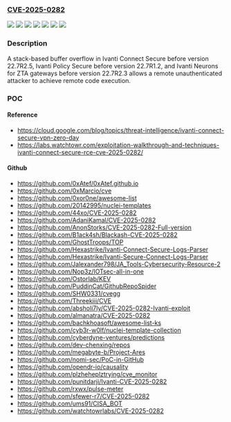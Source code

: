 ### [CVE-2025-0282](https://cve.mitre.org/cgi-bin/cvename.cgi?name=CVE-2025-0282)
![](https://img.shields.io/static/v1?label=Product&message=Connect%20Secure&color=blue)
![](https://img.shields.io/static/v1?label=Product&message=Neurons%20for%20ZTA%20gateways&color=blue)
![](https://img.shields.io/static/v1?label=Product&message=Policy%20Secure&color=blue)
![](https://img.shields.io/static/v1?label=Version&message=&color=brightgreen)
![](https://img.shields.io/static/v1?label=Version&message=22.7R1%20&color=brightgreen)
![](https://img.shields.io/static/v1?label=Version&message=22.7R2%20&color=brightgreen)
![](https://img.shields.io/static/v1?label=Vulnerability&message=CWE-121%3A%20Stack-based%20Buffer%20Overflow&color=brightgreen)

### Description

A stack-based buffer overflow in Ivanti Connect Secure before version 22.7R2.5, Ivanti Policy Secure before version 22.7R1.2, and Ivanti Neurons for ZTA gateways before version 22.7R2.3 allows a remote unauthenticated attacker to achieve remote code execution.

### POC

#### Reference
- https://cloud.google.com/blog/topics/threat-intelligence/ivanti-connect-secure-vpn-zero-day
- https://labs.watchtowr.com/exploitation-walkthrough-and-techniques-ivanti-connect-secure-rce-cve-2025-0282/

#### Github
- https://github.com/0xAtef/0xAtef.github.io
- https://github.com/0xMarcio/cve
- https://github.com/0xor0ne/awesome-list
- https://github.com/20142995/nuclei-templates
- https://github.com/44xo/CVE-2025-0282
- https://github.com/AdaniKamal/CVE-2025-0282
- https://github.com/AnonStorks/CVE-2025-0282-Full-version
- https://github.com/B1ack4sh/Blackash-CVE-2025-0282
- https://github.com/GhostTroops/TOP
- https://github.com/Hexastrike/Ivanti-Connect-Secure-Logs-Parser
- https://github.com/Hexastrike/Ivanti-Secure-Connect-Logs-Parser
- https://github.com/Jalexander798/JA_Tools-Cybersecurity-Resource-2
- https://github.com/Nop3z/IOTsec-all-in-one
- https://github.com/Ostorlab/KEV
- https://github.com/PuddinCat/GithubRepoSpider
- https://github.com/SHW0331/cvegg
- https://github.com/Threekiii/CVE
- https://github.com/absholi7ly/CVE-2025-0282-Ivanti-exploit
- https://github.com/almanatra/CVE-2025-0282
- https://github.com/bachkhoasoft/awesome-list-ks
- https://github.com/cyb3r-w0lf/nuclei-template-collection
- https://github.com/cyberdyne-ventures/predictions
- https://github.com/dev-chenxing/repos
- https://github.com/megabyte-b/Project-Ares
- https://github.com/nomi-sec/PoC-in-GitHub
- https://github.com/opendr-io/causality
- https://github.com/plzheheplztrying/cve_monitor
- https://github.com/punitdarji/Ivanti-CVE-2025-0282
- https://github.com/rxwx/pulse-meter
- https://github.com/sfewer-r7/CVE-2025-0282
- https://github.com/ums91/CISA_BOT
- https://github.com/watchtowrlabs/CVE-2025-0282

